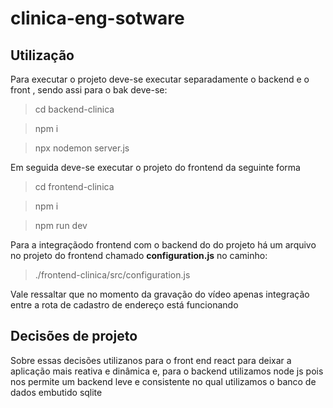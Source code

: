 # clinica-eng-sotware

## Utilização
Para executar o projeto deve-se executar separadamente o backend e o front , sendo assi para o bak deve-se:
>cd backend-clinica

>npm i

>npx nodemon server.js

Em seguida deve-se executar o projeto do frontend da seguinte forma

> cd frontend-clinica

>npm i

>npm run dev

Para a integraçãodo frontend com o backend do do projeto há um arquivo no projeto do frontend chamado **configuration.js** no caminho:

>./frontend-clinica/src/configuration.js

Vale ressaltar que no momento da gravação do vídeo apenas integração entre a rota de cadastro de endereço está funcionando

## Decisões de projeto
Sobre essas decisões utilizanos para o front end react para deixar a aplicação mais reativa e dinâmica e, para o backend utilizamos node js pois nos permite um backend leve e consistente no qual utilizamos o banco de dados embutido sqlite